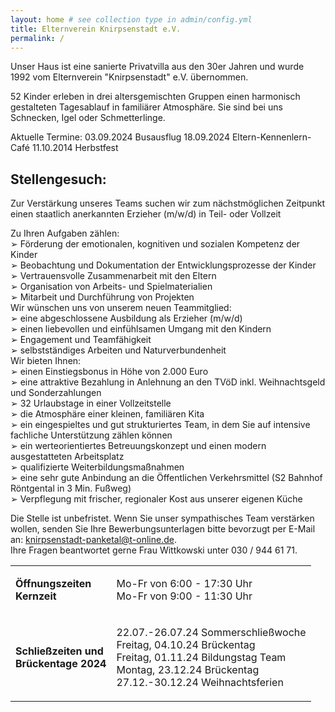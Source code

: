 ```yaml
---
layout: home # see collection type in admin/config.yml
title: Elternverein Knirpsenstadt e.V.
permalink: /
---
```


Unser Haus ist eine sanierte Privatvilla aus den 30er Jahren und wurde 1992 vom Elternverein "Knirpsenstadt" e.V. übernommen.

52 Kinder erleben in drei altersgemischten Gruppen einen harmonisch gestalteten Tagesablauf in familiärer Atmosphäre. Sie sind bei uns Schnecken, Igel oder Schmetterlinge.

Aktuelle Termine:
03.09.2024 Busausflug
18.09.2024 Eltern-Kennenlern-Café
11.10.2014 Herbstfest

## Stellengesuch:
Zur Verstärkung unseres Teams suchen wir zum nächstmöglichen Zeitpunkt einen
staatlich anerkannten Erzieher (m/w/d) in Teil- oder Vollzeit

Zu Ihren Aufgaben zählen:  
➢ Förderung der emotionalen, kognitiven und sozialen Kompetenz der Kinder  
➢ Beobachtung und Dokumentation der Entwicklungsprozesse der Kinder  
➢ Vertrauensvolle Zusammenarbeit mit den Eltern  
➢ Organisation von Arbeits- und Spielmaterialien  
➢ Mitarbeit und Durchführung von Projekten  
Wir wünschen uns von unserem neuen Teammitglied:  
➢ eine abgeschlossene Ausbildung als Erzieher (m/w/d)  
➢ einen liebevollen und einfühlsamen Umgang mit den Kindern  
➢ Engagement und Teamfähigkeit  
➢ selbstständiges Arbeiten und Naturverbundenheit  
Wir bieten Ihnen:  
➢ einen Einstiegsbonus in Höhe von 2.000 Euro  
➢ eine attraktive Bezahlung in Anlehnung an den TVöD inkl. Weihnachtsgeld und Sonderzahlungen  
➢ 32 Urlaubstage in einer Vollzeitstelle  
➢ die Atmosphäre einer kleinen, familiären Kita  
➢ ein eingespieltes und gut strukturiertes Team, in dem Sie auf intensive fachliche Unterstützung
zählen können  
➢ ein werteorientiertes Betreuungskonzept und einen modern ausgestatteten Arbeitsplatz  
➢ qualifizierte Weiterbildungsmaßnahmen  
➢ eine sehr gute Anbindung an die Öffentlichen Verkehrsmittel (S2 Bahnhof Röntgental in 3 Min. Fußweg)  
➢ Verpflegung mit frischer, regionaler Kost aus unserer eigenen Küche

Die Stelle ist unbefristet.
Wenn Sie unser sympathisches Team verstärken wollen, senden Sie Ihre Bewerbungsunterlagen bitte
bevorzugt per E-Mail an: knirpsenstadt-panketal@t-online.de.  
Ihre Fragen beantwortet gerne Frau Wittkowski unter 030 / 944 61 71.

<table>
  <tr>
    <td>
      <p>
        <strong>Öffnungszeiten</strong><br>
        <strong>Kernzeit</strong>
      </p>
    </td>
    <td>
      <p>
        Mo-Fr von 6:00 - 17:30 Uhr<br>
        Mo-Fr von 9:00 - 11:30 Uhr<br>
      </p>
    </td>
  </tr>
  <tr>
    <td>
      <p>
        <strong>Schließzeiten und<br>
        Brückentage 2024</strong>
      </p>
    </td>
    <td>
      <p>
        22.07.-26.07.24 Sommerschließwoche<br>
        Freitag, 04.10.24 Brückentag<br>
        Freitag, 01.11.24 Bildungstag Team<br>
        Montag, 23.12.24 Brückentag<br>
        27.12.-30.12.24 Weihnachtsferien
      </p>
    </td>
  </tr>
</table>
